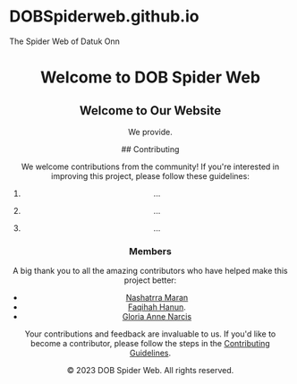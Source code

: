 # DOBSpiderweb.github.io
The Spider Web of Datuk Onn
<!DOCTYPE html>
<html lang="en">
<head>
    <meta charset="UTF-8">
    <meta name="viewport" content="width=device-width, initial-scale=1.0">
   
</head>
<body>
    <header>
        <h1>Welcome to  DOB Spider Web</h1>
        <nav>
            
        
    


<main>
        <!-- Home section -->
        <section id="home">
            <h2>Welcome to Our Website</h2>
            <p>We provide.</p>
            ## Contributing

We welcome contributions from the community! If you're interested in improving this project, please follow these guidelines:

1. ...

2. ...

3. ...

### Members

A big thank you to all the amazing contributors who have helped make this project better:

- [Nashatrra Maran](https://github.com/nashatrra)
- [Faqihah Hanun](https://github.com/LenVM1412).
- [Gloria Anne Narcis](https://github.com/octoez)

Your contributions and feedback are invaluable to us. If you'd like to become a contributor, please follow the steps in the [Contributing Guidelines](CONTRIBUTING.md).

            
            
     
        
     










<footer>
        <p>&copy; 2023 DOB Spider Web. All rights reserved.</p>
    </footer>
</html>
